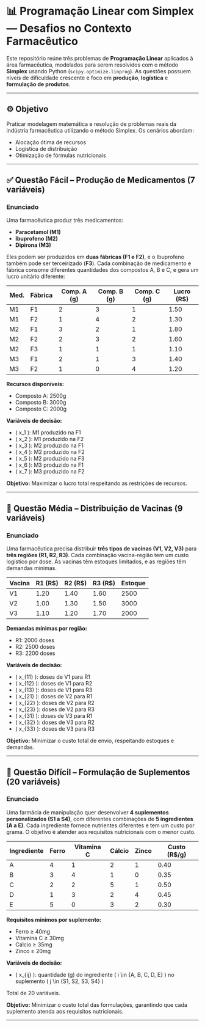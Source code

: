 # 📊 Programação Linear com Simplex — Desafios no Contexto Farmacêutico

Este repositório reúne três problemas de **Programação Linear** aplicados à área farmacêutica, modelados para serem resolvidos com o método **Simplex** usando Python (`scipy.optimize.linprog`). As questões possuem níveis de dificuldade crescente e foco em **produção**, **logística** e **formulação de produtos**.

---

## ⚙️ Objetivo

Praticar modelagem matemática e resolução de problemas reais da indústria farmacêutica utilizando o método Simplex. Os cenários abordam:

- Alocação ótima de recursos
- Logística de distribuição
- Otimização de fórmulas nutricionais

---

## ✅ Questão Fácil – Produção de Medicamentos (7 variáveis)

### Enunciado

Uma farmacêutica produz três medicamentos:

- **Paracetamol (M1)**
- **Ibuprofeno (M2)**
- **Dipirona (M3)**

Eles podem ser produzidos em **duas fábricas (F1 e F2)**, e o Ibuprofeno também pode ser terceirizado (**F3**). Cada combinação de medicamento e fábrica consome diferentes quantidades dos compostos A, B e C, e gera um lucro unitário diferente:

| Med. | Fábrica | Comp. A (g) | Comp. B (g) | Comp. C (g) | Lucro (R$) |
|------|---------|-------------|-------------|-------------|------------|
| M1   | F1      | 2           | 3           | 1           | 1.50       |
| M1   | F2      | 1           | 4           | 2           | 1.30       |
| M2   | F1      | 3           | 2           | 1           | 1.80       |
| M2   | F2      | 2           | 3           | 2           | 1.60       |
| M2   | F3      | 1           | 1           | 1           | 1.10       |
| M3   | F1      | 2           | 1           | 3           | 1.40       |
| M3   | F2      | 1           | 0           | 4           | 1.20       |

**Recursos disponíveis:**

- Composto A: 2500g  
- Composto B: 3000g  
- Composto C: 2000g  

**Variáveis de decisão:**

- \( x_1 \): M1 produzido na F1  
- \( x_2 \): M1 produzido na F2  
- \( x_3 \): M2 produzido na F1  
- \( x_4 \): M2 produzido na F2  
- \( x_5 \): M2 produzido na F3  
- \( x_6 \): M3 produzido na F1  
- \( x_7 \): M3 produzido na F2  

**Objetivo:**
Maximizar o lucro total respeitando as restrições de recursos.

---

## 🚚 Questão Média – Distribuição de Vacinas (9 variáveis)

### Enunciado

Uma farmacêutica precisa distribuir **três tipos de vacinas (V1, V2, V3)** para **três regiões (R1, R2, R3)**. Cada combinação vacina-região tem um custo logístico por dose. As vacinas têm estoques limitados, e as regiões têm demandas mínimas.

| Vacina | R1 (R$) | R2 (R$) | R3 (R$) | Estoque |
|--------|---------|---------|---------|---------|
| V1     | 1.20    | 1.40    | 1.60    | 2500    |
| V2     | 1.00    | 1.30    | 1.50    | 3000    |
| V3     | 1.10    | 1.20    | 1.70    | 2000    |

**Demandas mínimas por região:**

- R1: 2000 doses  
- R2: 2500 doses  
- R3: 2200 doses  

**Variáveis de decisão:**

- \( x_{11} \): doses de V1 para R1  
- \( x_{12} \): doses de V1 para R2  
- \( x_{13} \): doses de V1 para R3  
- \( x_{21} \): doses de V2 para R1  
- \( x_{22} \): doses de V2 para R2  
- \( x_{23} \): doses de V2 para R3  
- \( x_{31} \): doses de V3 para R1  
- \( x_{32} \): doses de V3 para R2  
- \( x_{33} \): doses de V3 para R3  

**Objetivo:**
Minimizar o custo total de envio, respeitando estoques e demandas.

---

## 🧪 Questão Difícil – Formulação de Suplementos (20 variáveis)

### Enunciado

Uma farmácia de manipulação quer desenvolver **4 suplementos personalizados (S1 a S4)**, com diferentes combinações de **5 ingredientes (A a E)**. Cada ingrediente fornece nutrientes diferentes e tem um custo por grama. O objetivo é atender aos requisitos nutricionais com o menor custo.

| Ingrediente | Ferro | Vitamina C | Cálcio | Zinco | Custo (R$/g) |
|-------------|-------|------------|--------|-------|--------------|
| A           | 4     | 1          | 2      | 1     | 0.40         |
| B           | 3     | 4          | 1      | 0     | 0.35         |
| C           | 2     | 2          | 5      | 1     | 0.50         |
| D           | 1     | 3          | 2      | 4     | 0.45         |
| E           | 5     | 0          | 3      | 2     | 0.30         |

**Requisitos mínimos por suplemento:**

- Ferro ≥ 40mg  
- Vitamina C ≥ 30mg  
- Cálcio ≥ 35mg  
- Zinco ≥ 20mg  

**Variáveis de decisão:**

- \( x_{ij} \): quantidade (g) do ingrediente \( i \in \{A, B, C, D, E\} \) no suplemento \( j \in \{S1, S2, S3, S4\} \)

Total de 20 variáveis.

**Objetivo:**
Minimizar o custo total das formulações, garantindo que cada suplemento atenda aos requisitos nutricionais.

---
